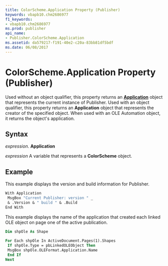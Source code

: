 ```yaml
---
title: ColorScheme.Application Property (Publisher)
keywords: vbapb10.chm2686977
f1_keywords:
- vbapb10.chm2686977
ms.prod: publisher
api_name:
- Publisher.ColorScheme.Application
ms.assetid: da579217-f191-40e2-c20a-83bb81df5bdf
ms.date: 06/08/2017
---
```



# ColorScheme.Application Property (Publisher)

Used without an object qualifier, this property returns an  **[Application](Publisher.Application.md)** object that represents the current instance of Publisher. Used with an object qualifier, this property returns an  **Application** object that represents the creator of the specified object. When used with an OLE Automation object, it returns the object's application.


## Syntax

 _expression_. **Application**

 _expression_ A variable that represents a  **ColorScheme** object.


## Example

This example displays the version and build information for Publisher.


```vb
With Application 
 MsgBox "Current Publisher: version " _ 
 & .Version & " build " & .Build 
End With
```

This example displays the name of the application that created each linked OLE object on page one of the active publication.




```vb
Dim shpOle As Shape 
 
For Each shpOle In ActiveDocument.Pages(1).Shapes 
 If shpOle.Type = pbLinkedOLEObject Then 
 MsgBox shpOle.OLEFormat.Application.Name 
 End If 
Next
```


